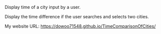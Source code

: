 Display time of a city input by a user.

Display the time difference if the user searches and selects two cities.

My website URL: https://dowoo71548.github.io/TimeComparisonOfCities/

